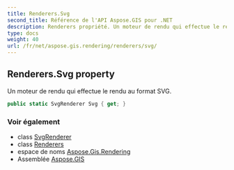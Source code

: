 ```yaml
---
title: Renderers.Svg
second_title: Référence de l'API Aspose.GIS pour .NET
description: Renderers propriété. Un moteur de rendu qui effectue le rendu au format SVG.
type: docs
weight: 40
url: /fr/net/aspose.gis.rendering/renderers/svg/
---
```

## Renderers.Svg property

Un moteur de rendu qui effectue le rendu au format SVG.

```csharp
public static SvgRenderer Svg { get; }
```

### Voir également

* class [SvgRenderer](../../../aspose.gis.rendering.formats.svg/svgrenderer/)
* class [Renderers](../)
* espace de noms [Aspose.Gis.Rendering](../../renderers/)
* Assemblée [Aspose.GIS](../../../)


